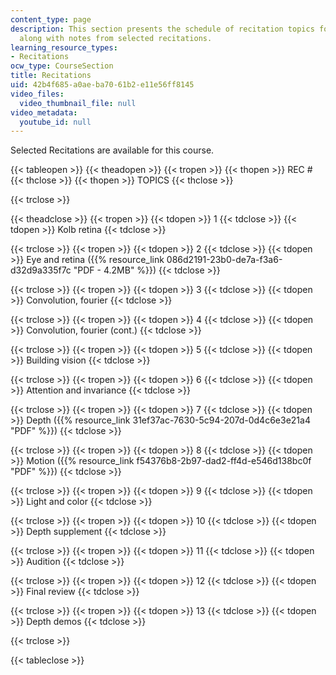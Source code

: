 ```yaml
---
content_type: page
description: This section presents the schedule of recitation topics for the course
  along with notes from selected recitations.
learning_resource_types:
- Recitations
ocw_type: CourseSection
title: Recitations
uid: 42b4f685-a0ae-ba70-61b2-e11e56ff8145
video_files:
  video_thumbnail_file: null
video_metadata:
  youtube_id: null
---
```


Selected Recitations are available for this course.

{{< tableopen >}}
{{< theadopen >}}
{{< tropen >}}
{{< thopen >}}
REC #
{{< thclose >}}
{{< thopen >}}
TOPICS
{{< thclose >}}

{{< trclose >}}

{{< theadclose >}}
{{< tropen >}}
{{< tdopen >}}
1
{{< tdclose >}}
{{< tdopen >}}
Kolb retina
{{< tdclose >}}

{{< trclose >}}
{{< tropen >}}
{{< tdopen >}}
2
{{< tdclose >}}
{{< tdopen >}}
Eye and retina ({{% resource_link 086d2191-23b0-de7a-f3a6-d32d9a335f7c "PDF - 4.2MB" %}})
{{< tdclose >}}

{{< trclose >}}
{{< tropen >}}
{{< tdopen >}}
3
{{< tdclose >}}
{{< tdopen >}}
Convolution, fourier
{{< tdclose >}}

{{< trclose >}}
{{< tropen >}}
{{< tdopen >}}
4
{{< tdclose >}}
{{< tdopen >}}
Convolution, fourier (cont.)
{{< tdclose >}}

{{< trclose >}}
{{< tropen >}}
{{< tdopen >}}
5
{{< tdclose >}}
{{< tdopen >}}
Building vision
{{< tdclose >}}

{{< trclose >}}
{{< tropen >}}
{{< tdopen >}}
6
{{< tdclose >}}
{{< tdopen >}}
Attention and invariance
{{< tdclose >}}

{{< trclose >}}
{{< tropen >}}
{{< tdopen >}}
7
{{< tdclose >}}
{{< tdopen >}}
Depth ({{% resource_link 31ef37ac-7630-5c94-207d-0d4c6e3e21a4 "PDF" %}})
{{< tdclose >}}

{{< trclose >}}
{{< tropen >}}
{{< tdopen >}}
8
{{< tdclose >}}
{{< tdopen >}}
Motion ({{% resource_link f54376b8-2b97-dad2-ff4d-e546d138bc0f "PDF" %}})
{{< tdclose >}}

{{< trclose >}}
{{< tropen >}}
{{< tdopen >}}
9
{{< tdclose >}}
{{< tdopen >}}
Light and color
{{< tdclose >}}

{{< trclose >}}
{{< tropen >}}
{{< tdopen >}}
10
{{< tdclose >}}
{{< tdopen >}}
Depth supplement
{{< tdclose >}}

{{< trclose >}}
{{< tropen >}}
{{< tdopen >}}
11
{{< tdclose >}}
{{< tdopen >}}
Audition
{{< tdclose >}}

{{< trclose >}}
{{< tropen >}}
{{< tdopen >}}
12
{{< tdclose >}}
{{< tdopen >}}
Final review
{{< tdclose >}}

{{< trclose >}}
{{< tropen >}}
{{< tdopen >}}
13
{{< tdclose >}}
{{< tdopen >}}
Depth demos
{{< tdclose >}}

{{< trclose >}}

{{< tableclose >}}